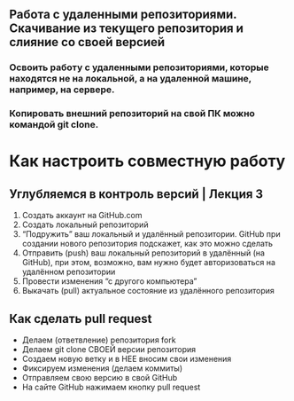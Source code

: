 ## Работа с удаленными репозиториями. Скачивание из текущего репозитория и слияние со своей версией
### Освоить работу с удаленными репозиториями, которые находятся не на локальной, а на удаленной машине, например, на сервере.
### Копировать внешний репозиторий на свой ПК можно командой **git clone**.

# Как настроить совместную работу
## Углубляемся в контроль версий | Лекция 3
1. Создать аккаунт на GitHub.com
2. Создать локальный репозиторий
3. “Подружить” ваш локальный и удалённый репозитории. GitHub при создании нового репозитория подскажет, как это можно сделать
4. Отправить (push) ваш локальный репозиторий в удалённый (на GitHub), при этом, возможно, 
вам нужно будет авторизоваться на удалённом репозитории
5. Провести изменения “с другого компьютера”
6. Выкачать (pull) актуальное состояние из удалённого репозитория

## Как сделать pull request
+ Делаем   (ответвление) репозитория fork
+ Делаем git clone СВОЕЙ версии репозитория
+ Создаем новую ветку и в НЕЕ вносим свои изменения
+ Фиксируем изменения (делаем коммиты)
+ Отправляем свою версию в свой GitHub
+ На сайте GitHub нажимаем кнопку pull request